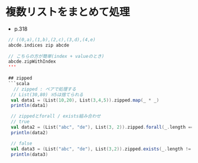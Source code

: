 # 複数リストをまとめて処理
- p.318

```scala
 // ((0,a),(1,b),(2,c),(3,d),(4,e)
 abcde.indices zip abcde
 
 // こちらの方が簡単(index + valueのとき)
 abcde.zipWithIndex
 '''
 
 ## zipped
 ```scala
   // zipped : ペアで処理する
  // List(30,80) ※5は捨てられる
  val data1 = (List(10,20), List(3,4,5)).zipped.map(_ * _)
  println(data1)

  // zippedとforall / exists組み合わせ
  // true
  val data2 = (List("abc", "de"), List(3, 2)).zipped.forall(_.length == _)
  println(data2)

  // false
  val data3 = (List("abc", "de"), List(3,2)).zipped.exists(_.length != _)
  println(data3)
 ```
